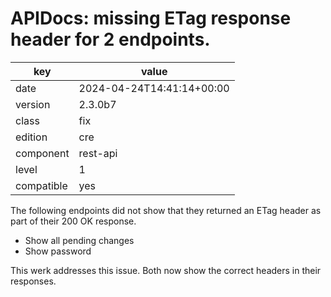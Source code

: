 [//]: # (werk v2)
# APIDocs: missing ETag response header for 2 endpoints.

key        | value
---------- | ---
date       | 2024-04-24T14:41:14+00:00
version    | 2.3.0b7
class      | fix
edition    | cre
component  | rest-api
level      | 1
compatible | yes

The following endpoints did not show that they returned an ETag header
as part of their 200 OK response.

* Show all pending changes
* Show password

This werk addresses this issue. Both now show the correct headers in
their responses.
